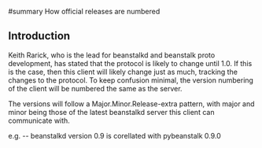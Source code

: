 ﻿#summary How official releases are numbered

## Introduction ##

Keith Rarick, who is the lead for beanstalkd and beanstalk proto development, has stated that the protocol is likely to change until 1.0.  If this is the case, then this client will
likely change just as much, tracking the changes to the protocol.  To keep confusion minimal, the version numbering of the client will be numbered the same as the server.

The versions will follow a Major.Minor.Release-extra pattern, with major and minor being
those of the latest beanstalkd server this client can communicate with.

e.g. -- beanstalkd version 0.9 is corellated with pybeanstalk 0.9.0